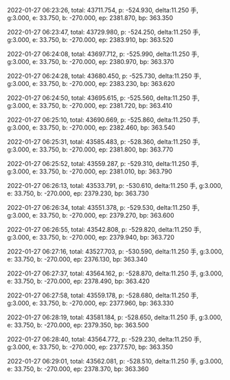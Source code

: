 2022-01-27 06:23:26, total: 43711.754, p: -524.930, delta:11.250 手, g:3.000, e: 33.750, b: -270.000, ep: 2381.870, bp: 363.350

2022-01-27 06:23:47, total: 43729.980, p: -524.250, delta:11.250 手, g:3.000, e: 33.750, b: -270.000, ep: 2383.910, bp: 363.520

2022-01-27 06:24:08, total: 43697.712, p: -525.990, delta:11.250 手, g:3.000, e: 33.750, b: -270.000, ep: 2380.970, bp: 363.370

2022-01-27 06:24:28, total: 43680.450, p: -525.730, delta:11.250 手, g:3.000, e: 33.750, b: -270.000, ep: 2383.230, bp: 363.620

2022-01-27 06:24:50, total: 43695.615, p: -525.560, delta:11.250 手, g:3.000, e: 33.750, b: -270.000, ep: 2381.720, bp: 363.410

2022-01-27 06:25:10, total: 43690.669, p: -525.860, delta:11.250 手, g:3.000, e: 33.750, b: -270.000, ep: 2382.460, bp: 363.540

2022-01-27 06:25:31, total: 43585.483, p: -528.360, delta:11.250 手, g:3.000, e: 33.750, b: -270.000, ep: 2381.800, bp: 363.770

2022-01-27 06:25:52, total: 43559.287, p: -529.310, delta:11.250 手, g:3.000, e: 33.750, b: -270.000, ep: 2381.010, bp: 363.790

2022-01-27 06:26:13, total: 43533.791, p: -530.610, delta:11.250 手, g:3.000, e: 33.750, b: -270.000, ep: 2379.230, bp: 363.730

2022-01-27 06:26:34, total: 43551.378, p: -529.530, delta:11.250 手, g:3.000, e: 33.750, b: -270.000, ep: 2379.270, bp: 363.600

2022-01-27 06:26:55, total: 43542.808, p: -529.820, delta:11.250 手, g:3.000, e: 33.750, b: -270.000, ep: 2379.940, bp: 363.720

2022-01-27 06:27:16, total: 43527.703, p: -530.590, delta:11.250 手, g:3.000, e: 33.750, b: -270.000, ep: 2376.130, bp: 363.340

2022-01-27 06:27:37, total: 43564.162, p: -528.870, delta:11.250 手, g:3.000, e: 33.750, b: -270.000, ep: 2378.490, bp: 363.420

2022-01-27 06:27:58, total: 43559.178, p: -528.680, delta:11.250 手, g:3.000, e: 33.750, b: -270.000, ep: 2377.960, bp: 363.330

2022-01-27 06:28:19, total: 43581.184, p: -528.650, delta:11.250 手, g:3.000, e: 33.750, b: -270.000, ep: 2379.350, bp: 363.500

2022-01-27 06:28:40, total: 43564.772, p: -529.230, delta:11.250 手, g:3.000, e: 33.750, b: -270.000, ep: 2377.570, bp: 363.350

2022-01-27 06:29:01, total: 43562.081, p: -528.510, delta:11.250 手, g:3.000, e: 33.750, b: -270.000, ep: 2378.370, bp: 363.360